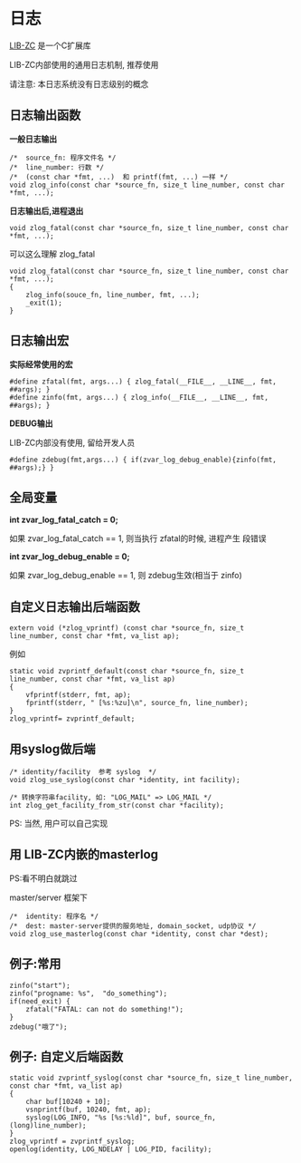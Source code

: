 # 日志

[LIB-ZC](https://gitee.com/linuxmail/lib-zc) 是一个C扩展库

LIB-ZC内部使用的通用日志机制, 推荐使用

请注意: 本日志系统没有日志级别的概念

## 日志输出函数

**一般日志输出**

```
/*  source_fn: 程序文件名 */
/*  line_number: 行数 */
/*  (const char *fmt, ...)  和 printf(fmt, ...) 一样 */
void zlog_info(const char *source_fn, size_t line_number, const char *fmt, ...); 
```

**日志输出后,进程退出**

```
void zlog_fatal(const char *source_fn, size_t line_number, const char *fmt, ...); 
```

可以这么理解 zlog_fatal

```
void zlog_fatal(const char *source_fn, size_t line_number, const char *fmt, ...); 
{
	zlog_info(souce_fn, line_number, fmt, ...);
	_exit(1);
}
```

## 日志输出宏

**实际经常使用的宏**

```
#define zfatal(fmt, args...) { zlog_fatal(__FILE__, __LINE__, fmt, ##args); }
#define zinfo(fmt, args...) { zlog_info(__FILE__, __LINE__, fmt, ##args); }
```

**DEBUG输出**

LIB-ZC内部没有使用, 留给开发人员

```
#define zdebug(fmt,args...) { if(zvar_log_debug_enable){zinfo(fmt, ##args);} }
```

## 全局变量

**int zvar_log_fatal_catch = 0;**

如果 zvar_log_fatal_catch == 1, 则当执行 zfatal的时候, 进程产生 段错误

**int zvar_log_debug_enable = 0;**

如果 zvar_log_debug_enable == 1, 则 zdebug生效(相当于 zinfo)

## 自定义日志输出后端函数

```
extern void (*zlog_vprintf) (const char *source_fn, size_t line_number, const char *fmt, va_list ap);
```

例如

```
static void zvprintf_default(const char *source_fn, size_t line_number, const char *fmt, va_list ap) 
{
    vfprintf(stderr, fmt, ap);
    fprintf(stderr, " [%s:%zu]\n", source_fn, line_number);
}
zlog_vprintf= zvprintf_default;
```

##  用syslog做后端

```
/* identity/facility  参考 syslog  */
void zlog_use_syslog(const char *identity, int facility);

/* 转换字符串facility, 如: "LOG_MAIL" => LOG_MAIL */
int zlog_get_facility_from_str(const char *facility);
```

PS: 当然, 用户可以自己实现

##  用 LIB-ZC内嵌的masterlog

PS:看不明白就跳过

master/server 框架下

```
/*  identity: 程序名 */
/*  dest: master-server提供的服务地址, domain_socket, udp协议 */
void zlog_use_masterlog(const char *identity, const char *dest);
```

## 例子:常用

```
zinfo("start");
zinfo("progname: %s",  "do_something");
if(need_exit) {
	zfatal("FATAL: can not do something!");
}
zdebug("哦了");
```

## 例子: 自定义后端函数

```
static void zvprintf_syslog(const char *source_fn, size_t line_number, const char *fmt, va_list ap) 
{
    char buf[10240 + 10];
    vsnprintf(buf, 10240, fmt, ap);
    syslog(LOG_INFO, "%s [%s:%ld]", buf, source_fn, (long)line_number);
}
zlog_vprintf = zvprintf_syslog;
openlog(identity, LOG_NDELAY | LOG_PID, facility);
```
